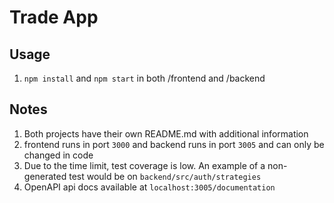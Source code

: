 # Trade App
## Usage
1. ``npm install`` and ``npm start`` in both /frontend and /backend

## Notes
1. Both projects have their own README.md with additional information
2. frontend runs in port ``3000`` and backend runs in port ``3005`` and can only be changed in code
3. Due to the time limit, test coverage is low. An example of a non-generated test would be on ``backend/src/auth/strategies``
4. OpenAPI api docs available at ``localhost:3005/documentation``
